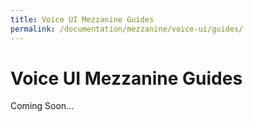 ```yaml
---
title: Voice UI Mezzanine Guides
permalink: /documentation/mezzanine/voice-ui/guides/
---
```


# Voice UI Mezzanine Guides

Coming Soon...